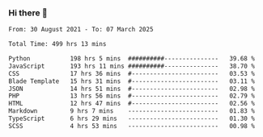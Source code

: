 ### Hi there 👋

<!--
**dominoto/dominoto** is a ✨ _special_ ✨ repository because its `README.md` (this file) appears on your GitHub profile.

Here are some ideas to get you started:

- 🔭 I’m currently working on ...
- 🌱 I’m currently learning ...
- 👯 I’m looking to collaborate on ...
- 🤔 I’m looking for help with ...
- 💬 Ask me about ...
- 📫 How to reach me: ...
- 😄 Pronouns: ...
- ⚡ Fun fact: ...
-->
<!--START_SECTION:waka-->

```txt
From: 30 August 2021 - To: 07 March 2025

Total Time: 499 hrs 13 mins

Python           198 hrs 5 mins  ##########---------------   39.68 %
JavaScript       193 hrs 11 mins ##########---------------   38.70 %
CSS              17 hrs 36 mins  #------------------------   03.53 %
Blade Template   15 hrs 31 mins  #------------------------   03.11 %
JSON             14 hrs 51 mins  #------------------------   02.98 %
PHP              13 hrs 56 mins  #------------------------   02.79 %
HTML             12 hrs 47 mins  #------------------------   02.56 %
Markdown         9 hrs 7 mins    -------------------------   01.83 %
TypeScript       6 hrs 29 mins   -------------------------   01.30 %
SCSS             4 hrs 53 mins   -------------------------   00.98 %
```

<!--END_SECTION:waka-->
